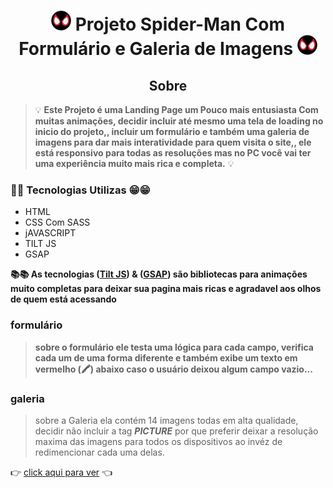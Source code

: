 <h1 align="center"><img src="./imgs/favicon-32x32.png"> Projeto Spider-Man Com Formulário e Galeria de Imagens <img src="./imgs/favicon-32x32.png"></h1>

<h2 align="center">Sobre</h2>

> 💡 **Este Projeto é uma Landing Page um Pouco mais entusiasta Com muitas animações, decidir incluir até mesmo uma tela de loading no inicio do projeto,,
incluir um formulário e também uma galeria de imagens para dar mais interatividade para quem visita o site,, ele está responsivo para todas as resoluções
mas no PC você vai ter uma experiência muito mais rica e completa.** 💡

### 🧙🧙 Tecnologias Utilizas 😁😁

- HTML
- CSS Com SASS
- jAVASCRIPT
- TILT JS
- GSAP

**📚📚 As tecnologias (<a href="https://gijsroge.github.io/tilt.js/" target="_blank">Tilt JS</a>) & (<a href="https://greensock.com/gsap/)" target="_blank">GSAP</a>) são bibliotecas para animações muito completas para deixar sua pagina mais ricas e agradavel aos olhos de quem está acessando**

### formulário

> **sobre o formulário ele testa uma lógica para cada campo, verifica cada um de uma forma diferente e também exibe um texto em vermelho (🖍️)
abaixo caso o usuário deixou algum campo vazio...**

### galeria
> sobre a Galeria ela contém 14 imagens todas em alta qualidade, decidir não incluir a tag  ***PICTURE*** por que preferir deixar a resolução maxima das imagens para
  todos os dispositivos ao invéz de redimencionar cada uma delas.

👉 [click aqui para ver](https://diogokenway.github.io/projeto-spiderman/#gallery,  "Spider-Man Miles Morales") 👈
